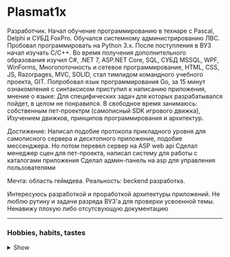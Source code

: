 # Plasmat1x

Разработчик. Начал обучение программированию в технаре с Pascal, Delphi и СУБД FoxPro. Обучался системному администрированию ЛВС.
Пробовал программировать на Python 3.x.
После поступления в ВУЗ начал изучать C/C++.
Во время получения дополнительного образования изучил C#, .NET 7, ASP.NET Core, SQL, СУБД MSSQL, WPF, WinForms, Многопоточность и сетевое программирование, HTML, CSS, JS, Razorpages, MVC, SOLID, стал тимлидом командного учебного проекта, GIT. Попробовал язык программирования Go, за 15 минут ознакомления с синтаксисом приступил к написанию приложения, мнение о языке: Для специфических задач для которых разрабатывался пойдет, в целом не понравился.
В свободное время занимаюсь: собственным пет-проектрм (самописный SDK игрового движка), Изучением движков, принципов программирования и архитектур.

Достижение:
Написал подобие протокола прикладного уровня для самописного сервера и десктопного приложение, подобие мессенджера. Но потом перевел сервер на ASP web api
Сделал менеджер сцен для пет-проекта, написал систему для работы с каталогами приложения
Сделал админ-панель на asp для управления пользователями

Мечта: область геймдева.
Реальность: beckend разработка.

Интересуюсь разработкой и проработкой архитектуры приложений.
Не люблю рутину и задачи разряда ВУЗ'а для проверки усвоенной темы.
Ненавижу плохую либо отсутсвующую документацию

---

### Hobbies, habits, tastes

<details>
    <summary>Show</summary>

    * Музыкальный вкус: Все что звучит мелодично залетает как дрова в топку от тяжолого метала до оркестровых композиций
    * Видео игры: Да
    * Настольные игры: Да
    * Чтение: Книги по предметным облостям с чем работаю
    * Люблю созерцать арты по любимым вселенным
    * Любимые вселеные: Молот войны 40000, Далекая далекая, эффект массы.
    * Аниме: Da
    * Фильмы: 50 на 50
    * Сериалы: скорей всего нет
    * Не люблю смартфоны

</details>